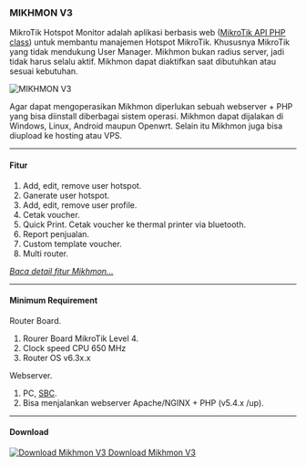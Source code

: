### MIKHMON V3

MikroTik Hotspot Monitor adalah aplikasi berbasis web ([MikroTik API PHP class](https://github.com/BenMenking/routeros-api)) untuk membantu manajemen Hotspot MikroTik. 
Khususnya MikroTik yang tidak mendukung User Manager.
Mikhmon bukan radius server, jadi tidak harus selalu aktif. Mikhmon dapat diaktifkan saat dibutuhkan atau
sesuai kebutuhan.

![MIKHMON V3](./img/mikhmonv3.png "MIKHMON V3")

Agar dapat mengoperasikan Mikhmon diperlukan sebuah webserver + PHP yang bisa diinstall diberbagai sistem operasi. Mikhmon dapat dijalakan di Windows, Linux, Android maupun Openwrt.
Selain itu Mikhmon juga bisa diupload ke hosting atau VPS.

----

#### Fitur 

1. Add, edit, remove user hotspot.
2. Ganerate user hotspot.
3. Add, edit, remove user profile.
4. Cetak voucher.
5. Quick Print. Cetak voucher ke thermal printer via bluetooth.
6. Report penjualan.
7. Custom template voucher.
8. Multi router.

[_Baca detail fitur Mikhmon..._](./?mikhmon/v3/fitur "Read more...")

----

#### Minimum Requirement

Router Board.

1. Rourer Board MikroTik Level 4.
2. Clock speed CPU 650 MHz
3. Router OS v6.3x.x

Webserver.

1. PC, [SBC](https://en.wikipedia.org/wiki/Single-board_computer "Single board computer").
2. Bisa menjalankan webserver Apache/NGINX + PHP (v5.4.x /up).

----

#### Download

[![Download Mikhmon V3](./assets/img/download.png) Download Mikhmon V3](./?mikhmon/v3/download)